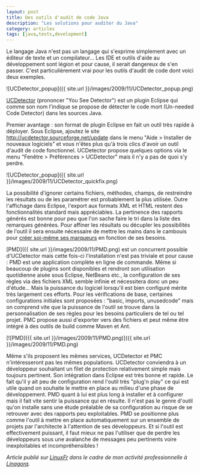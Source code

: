 ```yaml
---
layout: post
title: Des outils d'audit de code Java
description: "Les solutions pour auditer du Java"
category: articles
tags: [java,tests,development]
---
```


Le langage Java n'est pas un langage qui s'exprime simplement avec un éditeur de texte et un compilateur... Les IDE et outils d'aide au développement sont légion et pour cause, il serait dangereux de s'en passer. C'est particulièrement vrai pour les outils d'audit de code dont voici deux exemples.

![UCDetector\_popup]({{ site.url }}/images/2009/11/UCDetector_popup.png)

[UCDetector](http://www.ucdetector.org/) (prononcer "You See Detector") est un plugin Eclipse qui comme son nom l'indique se propose de détecter le code mort (Un-needed Code Detector) dans les sources Java.

Premier avantage : son format de plugin Eclipse en fait un outil très rapide à déployer. Sous Eclipse, ajoutez le site http://ucdetector.sourceforge.net/update dans le menu "Aide \> Installer de nouveaux logiciels" et vous n'êtes plus qu'à trois clics d'avoir un outil d'audit de code fonctionnel. UCDetector propose quelques options via le menu "Fenêtre \> Préférences \> UCDetector" mais il n'y a pas de quoi s'y perdre.

![UCDetector\_popup]({{ site.url }}/images/2009/11/UCDetector_quickfix.png)

La possibilité d'ignorer certains fichiers, méthodes, champs, de restreindre les résultats ou de les paramétrer est probablement la plus utilisée. Outre l'affichage dans Eclipse, l'export aux formats XML et HTML restent des fonctionnalités standard mais appréciables. La pertinence des rapports générés est bonne pour peu que l'on sache faire le tri dans la liste des remarques générées. Pour affiner les résultats ou décupler les possibilités de l'outil il sera ensuite nécessaire de mettre les mains dans le cambouis pour [créer soi-même ses marqueurs](http://www.ucdetector.org/custom.html) en fonction de ses besoins.

[PMD]({{ site.url }}/images/2009/11/PMD.png) est un concurrent possible d'UCDetector mais cette fois-ci l'installation n'est pas triviale et pour cause : PMD est une application complète en ligne de commande. Même si beaucoup de plugins sont disponibles et rendront son utilisation quotidienne aisée sous Eclipse, NetBeans etc., la configuration de ses règles via des fichiers XML semble infinie et nécessitera donc un peu d'étude... Mais la puissance du logiciel lorsqu'il est bien configuré mérite très largement ces efforts. Pour les vérifications de base, certaines configurations initiales sont proposées : "basic, imports, unusedcode" mais on comprend vite que la puissance de l'outil se trouve dans la personnalisation de ses règles pour les besoins particuliers de tel ou tel projet. PMC propose aussi d'exporter vers des fichiers et peut même être intégré à des outils de build comme Maven et Ant.

[![PMD]({{ site.url }}/images/2009/11/PMD.png)]({{ site.url }}/images/2009/11/PMD.png)

Même s'ils proposent les mêmes services, UCDetector et PMC n'intéresseront pas les mêmes populations. UCDetector conviendra à un développeur souhaitant un filet de protection relativement simple mais toujours pertinent. Son intégration dans Eclipse est très bonne et rapide. Le fait qu'il y ait peu de configuration rend l'outil très "plug'n play" ce qui est utile quand on souhaite le mettre en place au milieu d'une phase de développement. PMD quant à lui est plus long à installer et à configurer mais il fait vite sentir la puissance qui en résulte. Il n'est pas le genre d'outil qu'on installe sans une étude préalable de sa configuration au risque de se retrouver avec des rapports peu exploitables. PMD se positionne plus comme l'outil à mettre en place automatiquement sur un ensemble de projets par l'architecte à l'attention de ses développeurs. Et si l'outil est effectivement puissant, il faut mieux ne pas l'utiliser que de perdre les développeurs sous une avalanche de messages peu pertinents voire inexploitables et incompréhensibles !

*Article publié sur [LinuxFr](http://linuxfr.org/~galaux/) dans le cadre de mon activité professionnelle à [Linagora](http://linagora.com/).*

